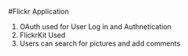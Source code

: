 #Flickr Application
1. OAuth used for User Log in and Authnetication
2. FlickrKit Used
3. Users can search for pictures and add comments
